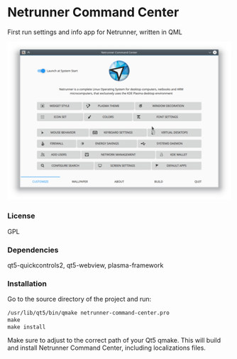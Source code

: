 # Netrunner Command Center
First run settings and info app for Netrunner, written in QML

![Screenshot](images/netrunner-command-center.png)

### License
GPL

### Dependencies

qt5-quickcontrols2, qt5-webview, plasma-framework


### Installation
Go to the source directory of the project and run:

```
/usr/lib/qt5/bin/qmake netrunner-command-center.pro
make
make install
```

Make sure to adjust to the correct path of your Qt5 qmake. This will build and install Netrunner Command Center, including localizations files.
